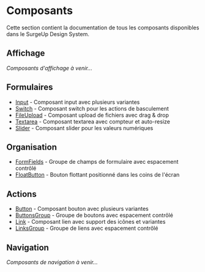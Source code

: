 # Composants

Cette section contient la documentation de tous les composants disponibles dans le SurgeUp Design System.

## Affichage

*Composants d'affichage à venir...*

## Formulaires

- [Input](/components/input) - Composant input avec plusieurs variantes
- [Switch](/components/switch) - Composant switch pour les actions de basculement
- [FileUpload](/components/fileupload) - Composant upload de fichiers avec drag & drop
- [Textarea](/components/textarea) - Composant textarea avec compteur et auto-resize
- [Slider](/components/slider) - Composant slider pour les valeurs numériques

## Organisation

- [FormFields](/components/formfields) - Groupe de champs de formulaire avec espacement contrôlé
- [FloatButton](/components/floatbutton) - Bouton flottant positionné dans les coins de l'écran

## Actions

- [Button](/components/button) - Composant bouton avec plusieurs variantes
- [ButtonsGroup](/components/buttonsgroup) - Groupe de boutons avec espacement contrôlé
- [Link](/components/link) - Composant lien avec support des icônes et variantes
- [LinksGroup](/components/linksgroup) - Groupe de liens avec espacement contrôlé

## Navigation

*Composants de navigation à venir...*